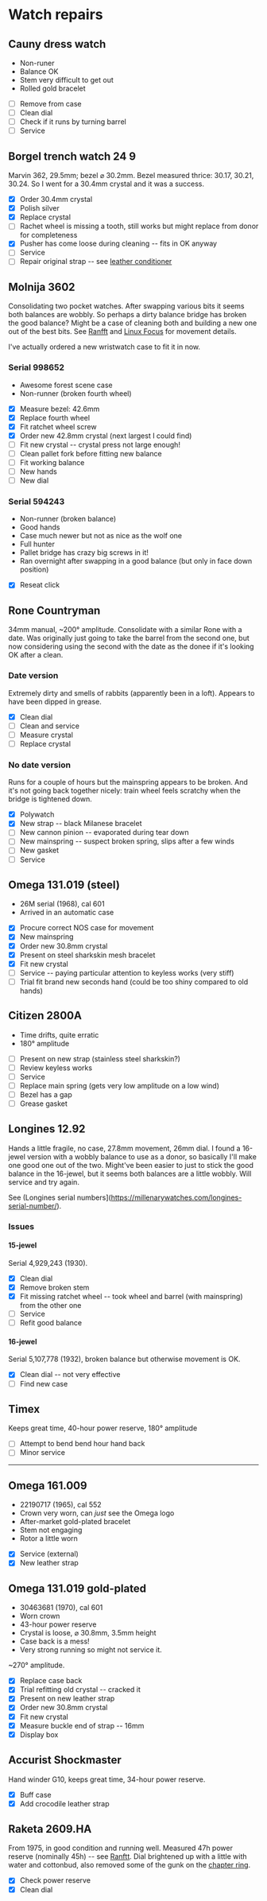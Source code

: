 # Watch repairs

## Cauny dress watch
- Non-runer
- Balance OK
- Stem very difficult to get out
- Rolled gold bracelet
- [ ] Remove from case
- [ ] Clean dial
- [ ] Check if it runs by turning barrel
- [ ] Service

## Borgel trench watch 24 9
Marvin 362, 29.5mm; bezel &#x2300; 30.2mm. Bezel measured thrice: 30.17, 30.21, 30.24. So I went for a 30.4mm crystal and it was a success.

- [x] Order 30.4mm crystal
- [x] Polish silver
- [x] Replace crystal
- [ ] Rachet wheel is missing a tooth, still works but might replace from donor for completeness
- [x] Pusher has come loose during cleaning -- fits in OK anyway
- [ ] Service
- [ ] Repair original strap -- see [leather conditioner](https://www.watchobsession.co.uk/blogs/watchobsession-blog/how-to-care-for-leather-watch-strap)

## Molnija 3602
Consolidating two pocket watches. After swapping various bits it seems both balances are wobbly. So perhaps a dirty balance bridge has broken the good balance? Might be a case of cleaning both and building a new one out of the best bits. See [Ranfft](http://www.ranfft.de/cgi-bin/bidfun-db.cgi?10&ranfft&2&2uswk&Molnia_3602) and [Linux Focus](http://cgi.linuxfocus.org/~guido/molnija-pocket-watch/) for movement details.

I've actually ordered a new wristwatch case to fit it in now.

### Serial 998652
- Awesome forest scene case
- Non-runner (broken fourth wheel)

- [x] Measure bezel: 42.6mm 
- [x] Replace fourth wheel
- [x] Fit ratchet wheel screw
- [x] Order new 42.8mm crystal (next largest I could find)
- [ ] Fit new crystal -- crystal press not large enough!
- [ ] Clean pallet fork before fitting new balance
- [ ] Fit working balance
- [ ] New hands
- [ ] New dial

### Serial 594243
- Non-runner (broken balance)
- Good hands
- Case much newer but not as nice as the wolf one
- Full hunter
- Pallet bridge has crazy big screws in it!
- Ran overnight after swapping in a good balance (but only in face down position)

- [x] Reseat click

## Rone Countryman
34mm manual, ~200&deg; amplitude. Consolidate with a similar Rone with a date. Was originally just going to take the barrel from the second one, but now considering using the second with the date as the donee if it's looking OK after a clean.

### Date version
Extremely dirty and smells of rabbits (apparently been in a loft). Appears to have been dipped in grease.

- [x] Clean dial
- [ ] Clean and service
- [ ] Measure crystal
- [ ] Replace crystal

### No date version
Runs for a couple of hours but the mainspring appears to be broken. And it's not going back together nicely: train wheel feels scratchy when the bridge is tightened down.

- [x] Polywatch
- [x] New strap -- black Milanese bracelet
- [ ] New cannon pinion -- evaporated during tear down
- [ ] New mainspring -- suspect broken spring, slips after a few winds
- [ ] New gasket
- [ ] Service

## Omega 131.019 (steel)
- 26M serial (1968), cal 601
- Arrived in an automatic case

- [x] Procure correct NOS case for movement
- [x] New mainspring  
- [x] Order new 30.8mm crystal
- [x] Present on steel sharkskin mesh bracelet
- [x] Fit new crystal
- [ ] Service -- paying particular attention to keyless works (very stiff)
- [ ] Trial fit brand new seconds hand (could be too shiny compared to old hands)

## Citizen 2800A
- Time drifts, quite erratic
- 180&deg; amplitude

- [ ] Present on new strap (stainless steel sharkskin?)
- [ ] Review keyless works
- [ ] Service
- [ ] Replace main spring (gets very low amplitude on a low wind)
- [ ] Bezel has a gap
- [ ] Grease gasket

## Longines 12.92
Hands a little fragile, no case, 27.8mm movement, 26mm dial. I found a 16-jewel version with a wobbly balance to use as a donor, so basically I'll make one good one out of the two. Might've been easier to just to stick the good balance in the 16-jewel, but it seems both balances are a little wobbly. Will service and try again.

See (Longines serial numbers](https://millenarywatches.com/longines-serial-number/).

### Issues
#### 15-jewel
Serial 4,929,243 (1930).

- [x] Clean dial
- [x] Remove broken stem
- [x] Fit missing ratchet wheel -- took wheel and barrel (with mainspring) from the other one
- [ ] Service
- [ ] Refit good balance

#### 16-jewel
Serial 5,107,778 (1932), broken balance but otherwise movement is OK.

- [x] Clean dial -- not very effective
- [ ] Find new case

## Timex
Keeps great time, 40-hour power reserve, 180&deg; amplitude

- [ ] Attempt to bend bend hour hand back
- [ ] Minor service

---

## Omega 161.009
- 22190717 (1965), cal 552
- Crown very worn, can _just_ see the Omega logo
- After-market gold-plated bracelet
- Stem not engaging
- Rotor a little worn

- [x] Service (external)
- [x] New leather strap

## Omega 131.019 gold-plated
- 30463681 (1970), cal 601
- Worn crown
- 43-hour power reserve
- Crystal is loose, &#x2300; 30.8mm, 3.5mm height
- Case back is a mess!
- Very strong running so might not service it.

~270&deg; amplitude.

- [x] Replace case back
- [x] Trial refitting old crystal -- cracked it
- [x] Present on new leather strap
- [x] Order new 30.8mm crystal
- [x] Fit new crystal
- [x] Measure buckle end of strap -- 16mm
- [x] Display box

## Accurist Shockmaster
Hand winder G10, keeps great time, 34-hour power reserve.

- [x] Buff case
- [x] Add crocodile leather strap

## Raketa 2609.HA
From 1975, in good condition and running well. Measured 47h power reserve (nominally 45h) -- see [Ranftt](http://www.ranfft.de/cgi-bin/bidfun-db.cgi?10&ranfft&2&2uswk&Raketa_2609_HA). Dial brightened up with a little with water and cottonbud, also removed some of the gunk on the [chapter ring](https://www.watch-wiki.net/doku.php?id=chapter_ring).

- [x] Check power reserve
- [x] Clean dial

